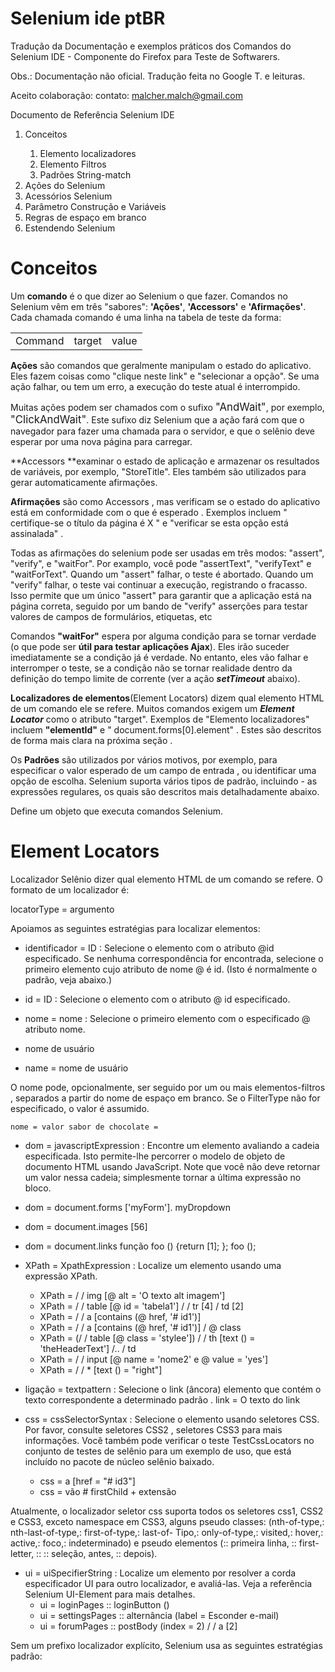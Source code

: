 Selenium ide ptBR
=================

Tradução da Documentação e exemplos práticos dos Comandos do Selenium  IDE - Componente do Firefox para Teste de Softwarers.

Obs.: Documentação não oficial. Tradução feita no Google T. e leituras.

Aceito colaboração: contato: malcher.malch@gmail.com

Documento de Referência Selenium IDE 

<ol>
<li>Conceitos</li>
    <ol>
        <li>Elemento localizadores</li> 
        <li>Elemento Filtros</li> 
        <li>Padrões String-match</li> 
    </ol>
<li>Ações do Selenium</li> 
<li>Acessórios Selenium</li> 
<li>Parâmetro Construção e Variáveis </li>
<li>Regras de espaço em branco </li>
<li>Estendendo Selenium</li>
</ol>

Conceitos
=================
Um **comando** é o que dizer ao Selenium o que fazer. Comandos no Selenium vêm em três "sabores": **'Ações'**, **'Accessors'** e **'Afirmações'**. Cada chamada comando é uma linha na tabela de teste da forma:
<br>
<table>
<tr>
    <td>Command</td>
    <td>target</td>
    <td>value</td>
    
</tr>
</table>

**Ações** são comandos que geralmente manipulam o estado do aplicativo. Eles fazem coisas como "clique neste link" e "selecionar a opção". Se uma ação falhar, ou tem um erro, a execução do teste atual é interrompido.

Muitas ações podem ser chamados com o sufixo <big>"AndWait"</big>, por exemplo, <big>"ClickAndWait"</big>. Este sufixo diz Selenium que a ação fará com que o navegador para fazer uma chamada para o servidor, e que o selênio deve esperar por uma nova página para carregar.

**Accessors **examinar o estado de aplicação e armazenar os resultados de variáveis, por exemplo, "StoreTitle". Eles também são utilizados para gerar automaticamente afirmações.


**Afirmações** são como Accessors , mas verificam se o estado do aplicativo está em conformidade com o que é esperado . Exemplos incluem " certifique-se o título da página é X " e "verificar se esta opção está assinalada" .

Todas as afirmações do selenium pode ser usadas em três modos: "assert", "verify", e "waitFor". Por examplo, você pode "assertText", "verifyText" e "waitForText". Quando um "assert" falhar, o teste é abortado. Quando um "verify" falhar, o teste vai continuar a execução, registrando o fracasso. Isso permite que um único "assert" para garantir que a aplicação está na página correta, seguido por um bando de "verify" asserções para testar valores de campos de formulários, etiquetas, etc

Comandos **"waitFor"** espera por alguma condição para se tornar verdade (o que pode ser **útil para testar aplicações Ajax**). Eles irão suceder imediatamente se a condição já é verdade. No entanto, eles vão falhar e interromper o teste, se a condição não se tornar realidade dentro da definição do tempo limite de corrente (ver a ação ***setTimeout*** abaixo).

**Localizadores de elementos**(Element Locators) dizem qual elemento HTML de um comando ele se refere. Muitos comandos exigem um ***Element Locator*** como o atributo "target". Exemplos de "Elemento localizadores" incluem **"elementId"** e " document.forms[0].element" . Estes são descritos de forma mais clara na próxima seção .

Os **Padrões** são utilizados por vários motivos, por exemplo, para especificar o valor esperado de um campo de entrada , ou identificar uma opção de escolha. Selenium suporta vários tipos de padrão, incluindo - as expressões regulares, os quais são descritos mais detalhadamente abaixo.

Define um objeto que executa comandos Selenium.

Element Locators
=================

Localizador Selênio dizer qual elemento HTML de um comando se refere. O formato de um localizador é:

locatorType = argumento

Apoiamos as seguintes estratégias para localizar elementos:
- identificador = ID : Selecione o elemento com o atributo @id especificado. Se nenhuma correspondência for encontrada, selecione o primeiro elemento cujo atributo de nome @ é id. (Isto é normalmente o padrão, veja abaixo.)

 - id = ID : Selecione o elemento com o atributo @ id especificado.
- nome = nome : Selecione o primeiro elemento com o especificado @ atributo nome.
 - nome de usuário
 - name = nome de usuário

O nome pode, opcionalmente, ser seguido por um ou mais elementos-filtros , separados a partir do nome de espaço em branco. Se o FilterType não for especificado, o valor é assumido.

	nome = valor sabor de chocolate =

- dom = javascriptExpression : Encontre um elemento avaliando a cadeia especificada. Isto permite-lhe percorrer o modelo de objeto de documento HTML usando JavaScript. Note que você não deve retornar um valor nessa cadeia; simplesmente tornar a última expressão no bloco.
 - dom = document.forms ['myForm']. myDropdown
 - dom = document.images [56]
 - dom = document.links função foo () {return [1]; }; foo ();

- XPath = XpathExpression : Localize um elemento usando uma expressão XPath.
	- XPath = / / img [@ alt = 'O texto alt imagem']
	- XPath = / / table [@ id = 'tabela1'] / / tr [4] / td [2]
	- XPath = / / a [contains (@ href, '# id1')]
	- XPath = / / a [contains (@ href, '# id1')] / @ class
	- XPath = (/ / table [@ class = 'stylee']) / / th [text () = 'theHeaderText'] /.. / td
	- XPath = / / input [@ name = 'nome2' e @ value = 'yes']
	- XPath = / / * [text () = "right"]



- ligação = textpattern : Selecione o link (âncora) elemento que contém o texto correspondente a determinado padrão .
link = O texto do link

- css = cssSelectorSyntax : Selecione o elemento usando seletores CSS. Por favor, consulte seletores CSS2 , seletores CSS3 para mais informações. Você também pode verificar o teste TestCssLocators no conjunto de testes de selênio para um exemplo de uso, que está incluído no pacote de núcleo selênio baixado.
	- css = a [href = "# id3"]
	- css = vão # firstChild + extensão

Atualmente, o localizador seletor css suporta todos os seletores css1, CSS2 e CSS3, exceto namespace em CSS3, alguns pseudo classes: (nth-of-type,: nth-last-of-type,: first-of-type,: last-of- Tipo,: only-of-type,: visited,: hover,: active,: foco,: indeterminado) e pseudo elementos (:: primeira linha, :: first-letter, :: :: seleção, antes, :: depois).


- ui = uiSpecifierString : Localize um elemento por resolver a corda especificador UI para outro localizador, e avaliá-las. Veja a referência Selenium UI-Element para mais detalhes.
	- ui = loginPages :: loginButton ()
	- ui = settingsPages :: alternância (label = Esconder e-mail)
	- ui = forumPages :: postBody (index = 2) / / a [2]

Sem um prefixo localizador explícito, Selenium usa as seguintes estratégias padrão:
